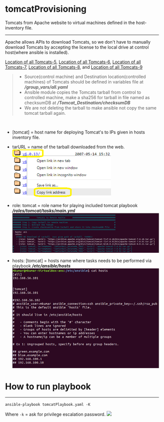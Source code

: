 # tomcatProvisioning
Tomcats from Apache website to virtual machines defined in the host-inventory file.

----

Apache allows APIs to download Tomcats, so we don't have to manually download Tomcats by accepting the license to the local drive at control host(where ansible is installed).

[Location of all Tomcats-5](https://archive.apache.org/dist/tomcat/tomcat-5/), [Location of all Tomcats-6](https://archive.apache.org/dist/tomcat/tomcat-6/), [Location of all Tomcats-7](https://archive.apache.org/dist/tomcat/tomcat-7/), [Location of all Tomcats-8](https://archive.apache.org/dist/tomcat/tomcat-8/), and [Location of all Tomcats-9](https://archive.apache.org/dist/tomcat/tomcat-9/)
 

>- Source(control machine) and Destination location(controlled machines) of Tomcats should be defined in variables file at **_/group_vars/all.yaml_**
>- Ansible module copies the Tomcats tarball from control to controlled machine, make a sha256 for tarball in file named as checksumDB at **_/Tomcat_Destination/checksumDB_** 
>- We are not deleting the tarball to make ansible not copy the same tomcat tarball again.

<br/>

* [tomcat] = host name for deploying Tomcat's to IPs given in hosts inventory file.
* tarURL = name of the tarball downloaded from the web.
![](images/tomcatArchiveList.png)

* role: tomcat = role name for playing included tomcat playbook **_/roles/tomcat/tasks/main.yml_**
![](images/tomcatPlaybook.png)

* hosts: [tomcat] = hosts name where tasks needs to be performed via playbook **_/etc/ansible/hosts_**
![](images/hosts.PNG)

# How to run playbook
----

```
ansible-playbook tomcatPlaybook.yaml -K
```
Where
```-k``` = ask for privilege escalation password.
![](images/howToRun.gif)
